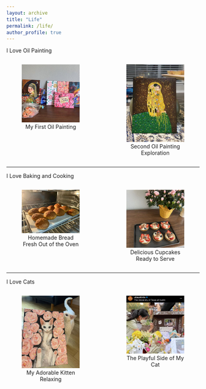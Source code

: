 ```yaml
---
layout: archive
title: "Life"
permalink: /life/
author_profile: true
---
```


I Love Oil Painting

<div style="display: flex; justify-content: space-between;">
  <figure style="width: 30%; text-align: center;">
    <img src="/images/draw1.jpg" alt="Oil Painting 1" style="width: 100%; height: auto;">
    <figcaption>My First Oil Painting</figcaption>
  </figure>
  <figure style="width: 30%; text-align: center;">
    <img src="/images/draw2.jpg" alt="Oil Painting 2" style="width: 100%; height: auto;">
    <figcaption>Second Oil Painting Exploration</figcaption>
  </figure>
</div>

---

I Love Baking and Cooking

<div style="display: flex; justify-content: space-between;">
  <figure style="width: 30%; text-align: center;">
    <img src="/images/bake1.jpg" alt="Baking 1" style="width: 100%; height: auto;">
    <figcaption>Homemade Bread Fresh Out of the Oven</figcaption>
  </figure>
  <figure style="width: 30%; text-align: center;">
    <img src="/images/bake2.jpg" alt="Baking 2" style="width: 100%; height: auto;">
    <figcaption>Delicious Cupcakes Ready to Serve</figcaption>
  </figure>
</div>

---

I Love Cats

<div style="display: flex; justify-content: space-between;">
  <figure style="width: 30%; text-align: center;">
    <img src="/images/cat1.jpg" alt="Cat 1" style="width: 100%; height: auto;">
    <figcaption>My Adorable Kitten Relaxing</figcaption>
  </figure>
  <figure style="width: 30%; text-align: center;">
    <img src="/images/cat2.jpg" alt="Cat 2" style="width: 100%; height: auto;">
    <figcaption>The Playful Side of My Cat</figcaption>
  </figure>
</div>
